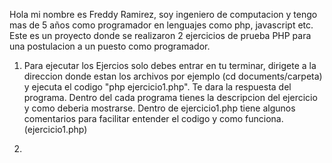 Hola mi nombre es Freddy Ramirez, soy ingeniero de computacion y tengo mas de 5 años como programador en lenguajes como php, javascript etc. Este es un proyecto donde se realizaron 2 ejercicios de prueba PHP para una postulacion a un puesto como programador.

1. Para ejecutar los Ejercios solo debes entrar en tu terminar, dirigete a la direccion donde estan los archivos por ejemplo (cd documents/carpeta) y ejecuta el codigo "php ejercicio1.php". Te dara la respuesta del programa. 
Dentro del cada programa tienes la descripcion del ejercicio y como deberia mostrarse.
Dentro de ejercicio1.php tiene algunos comentarios para facilitar entender el codigo y como funciona.
(ejercicio1.php)

2.